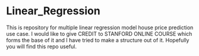 # Linear_Regression
This is repository for multiple linear regression model house price prediction use case. I would like to give CREDIT to STANFORD ONLINE COURSE which forms the base of it and I have tried to make a structure out of it. Hopefully you will find this repo useful.

